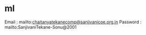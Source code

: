 # ml
Email : mailto:chaitanyatekanecomp@sanjivanicoe.org.in
Password : mailto:SanjivaniTekane-Sonu@2001
